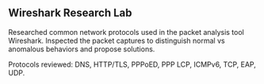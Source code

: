 ## Wireshark Research Lab 
Researched common network protocols used in the packet analysis tool Wireshark. Inspected the packet captures to distinguish normal vs anomalous behaviors and propose solutions. 

Protocols reviewed: DNS, HTTP/TLS, PPPoED, PPP LCP, ICMPv6, TCP, EAP, UDP.
